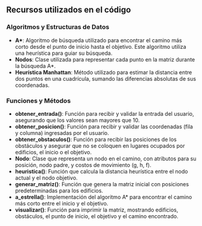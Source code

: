 ## Recursos utilizados en el código

### Algoritmos y Estructuras de Datos
- **A\***: Algoritmo de búsqueda utilizado para encontrar el camino más corto desde el punto de inicio hasta el objetivo. Este algoritmo utiliza una heurística para guiar su búsqueda.
- **Nodos**: Clase utilizada para representar cada punto en la matriz durante la búsqueda A\*.
- **Heurística Manhattan**: Método utilizado para estimar la distancia entre dos puntos en una cuadrícula, sumando las diferencias absolutas de sus coordenadas.

### Funciones y Métodos
- **obtener_entrada()**: Función para recibir y validar la entrada del usuario, asegurando que los valores sean mayores que 10.
- **obtener_posicion()**: Función para recibir y validar las coordenadas (fila y columna) ingresadas por el usuario.
- **obtener_obstaculos()**: Función para recibir las posiciones de los obstáculos y asegurar que no se coloquen en lugares ocupados por edificios, el inicio o el objetivo.
- **Nodo**: Clase que representa un nodo en el camino, con atributos para su posición, nodo padre, y costos de movimiento (g, h, f).
- **heuristica()**: Función que calcula la distancia heurística entre el nodo actual y el nodo objetivo.
- **generar_matriz()**: Función que genera la matriz inicial con posiciones predeterminadas para los edificios.
- **a_estrella()**: Implementación del algoritmo A\* para encontrar el camino más corto entre el inicio y el objetivo.
- **visualizar()**: Función para imprimir la matriz, mostrando edificios, obstáculos, el punto de inicio, el objetivo y el camino encontrado.
